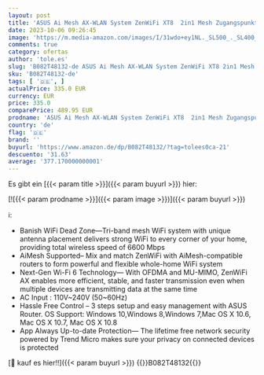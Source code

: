 ```yaml
---
layout: post
title: 'ASUS Ai Mesh AX-WLAN System ZenWiFi XT8  2in1 Mesh Zugangspunkte-Set  AX6600 WiFi 6 Mesh-Backbone und Client-Verbindung  3x Gigabit LAN  2.5G WAN  App Steuerung  Roaming  AiProtection  schwarz'
date: 2023-10-06 09:26:45
image: 'https://m.media-amazon.com/images/I/31wdo+ey1NL._SL500_._SL400_.jpg'
comments: true
category: ofertas
author: 'tole.es'
slug: 'B082T48132-de ASUS Ai Mesh AX-WLAN System ZenWiFi XT8 2in1 Mesh...'
sku: 'B082T48132-de'
tags: [ '🇩🇪', ]
actualPrice: 335.0 EUR
currency: EUR
price: 335.0
comparePrice: 489.95 EUR
prodname: 'ASUS Ai Mesh AX-WLAN System ZenWiFi XT8  2in1 Mesh Zugangspunkte-Set  AX6600 WiFi 6 Mesh-Backbone und Client-Verbindung  3x Gigabit LAN  2.5G WAN  App Steuerung  Roaming  AiProtection  schwarz'
country: 'de'
flag: '🇩🇪'
brand: ''
buyurl: 'https://www.amazon.de/dp/B082T48132/?tag=tolees0ca-21'
descuento: '31.63'
average: '377.170000000001'
---
```


Es gibt ein [{{< param title >}}]({{< param buyurl >}}) hier:

[![{{< param prodname >}}]({{< param image >}})]({{< param buyurl >}})

ℹ️:

- Banish WiFi Dead Zone—Tri-band mesh WiFi system with unique antenna placement delivers strong WiFi to every corner of your home, providing total wireless speed of 6600 Mbps
- AiMesh Supported– Mix and match ZenWiFi with AiMesh-compatible routers to form powerful and flexible whole-home WiFi system
- Next-Gen Wi-Fi 6 Technology— With OFDMA and MU-MIMO, ZenWiFi AX enables more efficient, stable, and faster transmission even when multiple devices are transmitting data at the same time
- AC Input : 110V~240V (50~60Hz)
- Hassle Free Control – 3 steps setup and easy management with ASUS Router. OS Support: Windows 10,Windows 8,Windows 7,Mac OS X 10.6, Mac OS X 10.7, Mac OS X 10.8
- App Always Up-to-date Protection— The lifetime free network security powered by Trend Micro makes sure your privacy on connected devices is protected

[🛒 kauf es hier!!]({{< param buyurl >}})
{{<world>}}B082T48132{{</world>}}
